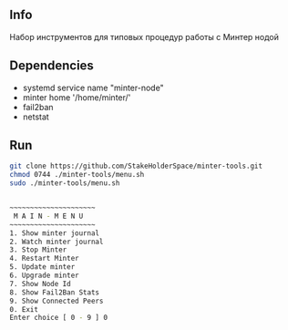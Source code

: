 Info
------------------
Набор инструментов для типовых процедур работы с Минтер нодой

Dependencies
------------------
* systemd service name "minter-node"
* minter home '/home/minter/' 
* fail2ban
* netstat

Run
------------------
```bash
git clone https://github.com/StakeHolderSpace/minter-tools.git
chmod 0744 ./minter-tools/menu.sh
sudo ./minter-tools/menu.sh


~~~~~~~~~~~~~~~~~~~~~
 M A I N - M E N U
~~~~~~~~~~~~~~~~~~~~~
1. Show minter journal
2. Watch minter journal
3. Stop Minter
4. Restart Minter
5. Update minter
6. Upgrade minter
7. Show Node Id
8. Show Fail2Ban Stats
9. Show Connected Peers
0. Exit
Enter choice [ 0 - 9 ] 0

```
